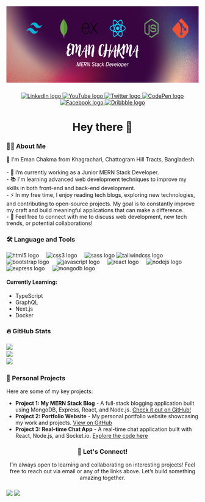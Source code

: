<div align="center">
  <img height="200" src="./assets/banner.png" />
</div>

###

<div align="center">
  <a href="https://linkedin.com/in/emancht" target="_blank" rel="noopener noreferrer">
    <img src="https://img.shields.io/static/v1?message=LinkedIn&logo=linkedin&label=&color=0077B5&logoColor=white&labelColor=&style=for-the-badge" height="25" alt="LinkedIn logo" />
  </a>
  <a href="https://www.youtube.com/@emancht" target="_blank" rel="noopener noreferrer">
    <img src="https://img.shields.io/static/v1?message=YouTube&logo=youtube&label=&color=FF0000&logoColor=white&labelColor=&style=for-the-badge" height="25" alt="YouTube logo" />
  </a>
  <a href="https://twitter.com/emancht" target="_blank" rel="noopener noreferrer">
    <img src="https://img.shields.io/static/v1?message=Twitter&logo=twitter&label=&color=1DA1F2&logoColor=white&labelColor=&style=for-the-badge" height="25" alt="Twitter logo" />
  </a>
  <a href="https://codepen.io/emancht" target="_blank" rel="noopener noreferrer">
    <img src="https://img.shields.io/static/v1?message=CodePen&logo=codepen&label=&color=000000&logoColor=white&labelColor=&style=for-the-badge" height="25" alt="CodePen logo" />
  </a>
  <a href="https://facebook.com/emancht" target="_blank" rel="noopener noreferrer">
    <img src="https://img.shields.io/static/v1?message=Facebook&logo=facebook&label=&color=1877F2&logoColor=white&labelColor=&style=for-the-badge" height="25" alt="Facebook logo" />
  </a>
  <a href="https://dribbble.com/emancht" target="_blank" rel="noopener noreferrer">
    <img src="https://img.shields.io/static/v1?message=Dribbble&logo=dribbble&label=&color=EA4C89&logoColor=white&labelColor=&style=for-the-badge" height="25" alt="Dribbble logo" />
  </a>
</div>

###

<h1 align="center">Hey there 👋</h1>

###

<h3 align="left">👩‍💻 About Me</h3>

<p align="left">
  🙏 I'm Eman Chakma from Khagrachari, Chattogram Hill Tracts, Bangladesh.<br><br>
  - 🔭 I’m currently working as a Junior MERN Stack Developer.<br>
  - 📚 I'm learning advanced web development techniques to improve my skills in both front-end and back-end development.<br>
  - ⚡ In my free time, I enjoy reading tech blogs, exploring new technologies, and contributing to open-source projects. My goal is to constantly improve my craft and build meaningful applications that can make a difference.<br>
  - 🚀 Feel free to connect with me to discuss web development, new tech trends, or potential collaborations!
</p>

###

<h3 align="left">🛠 Language and Tools</h3>

<div align="left">
  <img src="https://cdn.jsdelivr.net/gh/devicons/devicon/icons/html5/html5-original-wordmark.svg" height="40" alt="html5 logo" />
  <img width="12" />
  <img src="https://cdn.jsdelivr.net/gh/devicons/devicon/icons/css3/css3-original-wordmark.svg" height="40" alt="css3 logo" />
  <img width="12" />
  <img src="https://cdn.jsdelivr.net/gh/devicons/devicon/icons/sass/sass-original.svg" height="40" alt="sass logo" />
  <img src="https://skillicons.dev/icons?i=tailwind" height="40" alt="tailwindcss logo" />
  <img width="12" />
  <img src="https://cdn.jsdelivr.net/gh/devicons/devicon/icons/bootstrap/bootstrap-original-wordmark.svg" height="40" alt="bootstrap logo" />
  <img width="12" />
  <img src="https://cdn.jsdelivr.net/gh/devicons/devicon/icons/javascript/javascript-original.svg" height="40" alt="javascript logo" />
  <img width="12" />
  <img src="https://cdn.jsdelivr.net/gh/devicons/devicon/icons/react/react-original-wordmark.svg" height="40" alt="react logo" />
  <img width="12" />
  <img src="https://cdn.jsdelivr.net/gh/devicons/devicon/icons/nodejs/nodejs-original-wordmark.svg" height="40" alt="nodejs logo" />
  <img width="12" />
  <img src="https://skillicons.dev/icons?i=express" height="40" alt="express logo" />
  <img width="12" />
  <img src="https://cdn.jsdelivr.net/gh/devicons/devicon/icons/mongodb/mongodb-original-wordmark.svg" height="40" alt="mongodb logo" />
</div>

<h4 align="left">Currently Learning:</h4>
<ul>
  <li>TypeScript</li>
  <li>GraphQL</li>
  <li>Next.js</li>
  <li>Docker</li>
</ul>

###

<h3 align="left">🔥 GitHub Stats</h3>

###

![](https://github-readme-stats.vercel.app/api?username=emancht&theme=dark&hide_border=false&include_all_commits=true&count_private=true)<br/>
![](https://github-readme-streak-stats.herokuapp.com/?user=emancht&theme=dark&hide_border=false)<br/>
![](https://github-readme-stats.vercel.app/api/top-langs/?username=emancht&theme=dark&hide_border=false&include_all_commits=true&count_private=true&layout=compact)

###

<h3 align="left">🚀 Personal Projects</h3>

<p align="left">
  Here are some of my key projects:
</p>

<ul>
  <li><strong>Project 1: My MERN Stack Blog</strong> - A full-stack blogging application built using MongoDB, Express, React, and Node.js. <a href="https://github.com/emancht/mern-blog" target="_blank">Check it out on GitHub!</a></li>
  <li><strong>Project 2: Portfolio Website</strong> - My personal portfolio website showcasing my work and projects. <a href="https://github.com/emancht/portfolio" target="_blank">View on GitHub</a></li>
  <li><strong>Project 3: Real-time Chat App</strong> - A real-time chat application built with React, Node.js, and Socket.io. <a href="https://github.com/emancht/chat-app" target="_blank">Explore the code here</a></li>
</ul>

###

<h3 align="center">🚀 Let's Connect!</h3>

<p align="center">
  I’m always open to learning and collaborating on interesting projects! Feel free to reach out via email or any of the links above. Let’s build something amazing together.
</p>

###

[![](https://visitcount.itsvg.in/api?id=emancht&icon=0&color=0)](https://visitcount.itsvg.in)
[![](https://visitor-badge.laobi.icu/badge?page_id=emancht.emancht&)](https://visitcount.itsvg.in)

